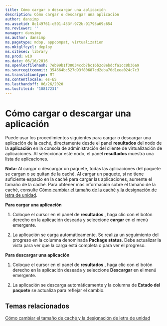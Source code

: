 ```yaml
---
title: Cómo cargar o descargar una aplicación
description: Cómo cargar o descargar una aplicación
author: dansimp
ms.assetid: 8c149761-c591-433f-972b-91793a69c654
ms.reviewer: ''
manager: dansimp
ms.author: dansimp
ms.pagetype: mdop, appcompat, virtualization
ms.mktglfcycl: deploy
ms.sitesec: library
ms.prod: w10
ms.date: 06/16/2016
ms.openlocfilehash: 7eb99b1f38034ccb7bc16b2c8ebdcfa1cc8b36a9
ms.sourcegitcommit: 354664bc527d93f80687cd2eba70d1eea024c7c3
ms.translationtype: MT
ms.contentlocale: es-ES
ms.lasthandoff: 06/26/2020
ms.locfileid: "10817231"
---
```

# Cómo cargar o descargar una aplicación


Puede usar los procedimientos siguientes para cargar o descargar una aplicación de la caché, directamente desde el panel **resultados** del nodo de la **aplicación** en la consola de administración del cliente de virtualización de aplicaciones. Al seleccionar este nodo, el panel **resultados** muestra una lista de aplicaciones.

**Nota:**  Al cargar o descargar un paquete, todas las aplicaciones del paquete se cargan o se quitan de la caché. Al cargar un paquete, si no tiene suficiente espacio en la caché para cargar las aplicaciones, aumente el tamaño de la caché. Para obtener más información sobre el tamaño de la caché, consulte [Cómo cambiar el tamaño de la caché y la designación de letra de unidad](how-to-change-the-cache-size-and-the-drive-letter-designation.md).

 

**Para cargar una aplicación**

1.  Coloque el cursor en el panel de **resultados** , haga clic con el botón derecho en la aplicación deseada y seleccione **cargar** en el menú emergente.

2.  La aplicación se carga automáticamente. Se realiza un seguimiento del progreso en la columna denominada **Package status**. Debe actualizar la vista para ver que la carga está completa o para ver el progreso.

**Para descargar una aplicación**

1.  Coloque el cursor en el panel de **resultados** , haga clic con el botón derecho en la aplicación deseada y seleccione **Descargar** en el menú emergente.

2.  La aplicación se descarga automáticamente y la columna de **Estado del paquete** se actualiza para reflejar el cambio.

## Temas relacionados


[Cómo cambiar el tamaño de caché y la designación de letra de unidad](how-to-change-the-cache-size-and-the-drive-letter-designation.md)

 

 





